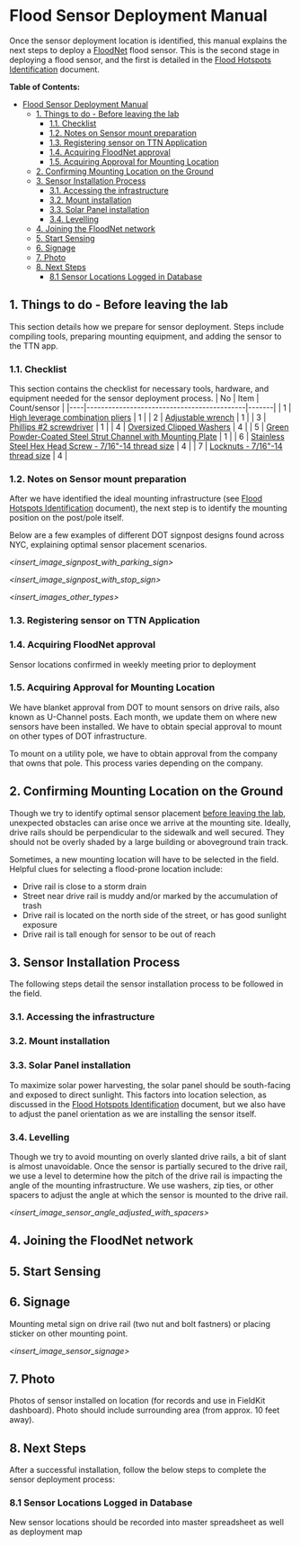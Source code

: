 # Flood Sensor Deployment Manual
Once the sensor deployment location is identified, this manual explains the next steps to deploy a [FloodNet](https://www.floodnet.nyc) flood sensor. This is the second stage in deploying a flood sensor, and the first is detailed in the [Flood Hotspots Identification](https://github.com/floodnet-nyc/flood-sensor/blob/main/deployment/hotspot%20identification/flood-hotspots-identification.md) document.

**Table of Contents:**
- [Flood Sensor Deployment Manual](#flood-sensor-deployment-manual)
  - [1. Things to do - Before leaving the lab](#1-things-to-do---before-leaving-the-lab)
    - [1.1. Checklist](#11-checklist)
    - [1.2. Notes on Sensor mount preparation](#12-notes-on-sensor-mount-preparation)
    - [1.3. Registering sensor on TTN Application](#13-registering-sensor-on-ttn-application)
    - [1.4. Acquiring FloodNet approval](#14-acquiring-floodnet-approval)
    - [1.5. Acquiring Approval for Mounting Location](#15-acquiring-approval-for-mounting-location)
  - [2. Confirming Mounting Location on the Ground](#2-confirming-mounting-location-on-the-ground)
  - [3. Sensor Installation Process](#3-sensor-installation-process)
    - [3.1. Accessing the infrastructure](#31-accessing-the-infrastructure)
    - [3.2. Mount installation](#32-mount-installation)
    - [3.3. Solar Panel installation](#33-solar-panel-installation)
    - [3.4. Levelling](#34-levelling)
  - [4. Joining the FloodNet network](#4-joining-the-floodnet-network)
  - [5. Start Sensing](#5-start-sensing)
  - [6. Signage](#6-signage)
  - [7. Photo](#7-photo)
  - [8. Next Steps](#8-next-steps)
    - [8.1 Sensor Locations Logged in Database](#81-sensor-locations-logged-in-database)

## 1. Things to do - Before leaving the lab
This section details how we prepare for sensor deployment. Steps include compiling tools, preparing mounting equipment, and adding the sensor to the TTN app. 
### 1.1. Checklist
This section contains the checklist for necessary tools, hardware, and equipment needed for the sensor deployment process.
| No | Item                                       | Count/sensor |
|----|--------------------------------------------|-------|
| 1  | [High leverage combination pliers](https://www.knipex.com/products/combination-and-multifunctional-pliers/high-leverage-combination-pliers/high-leverage-combination-pliers/0205200)           | 1     |
| 2  | [Adjustable wrench](https://www.kleintools.com/catalog/adjustable-wrenches/adjustable-wrench-standard-capacity-18-inch)                          | 1     |
| 3  | [Phillips #2 screwdriver](https://www.kleintools.com/catalog/screwdrivers/2-phillips-screwdriver-4-round-shank)                    | 1     |
|  4  | [Oversized Clipped Washers](https://www.mcmaster.com/93409A136/)                                           |    4   |
|  5  | [Green Powder-Coated Steel Strut Channel with Mounting Plate]()                                           |    1   |
|  6  | [Stainless Steel Hex Head Screw - 7/16"-14 thread size](https://www.mcmaster.com/92800A393/)                                           |    4   |
|  7  |  [Locknuts - 7/16"-14 thread size](https://www.mcmaster.com/90630A112/)                                        |    4   |
### 1.2. Notes on Sensor mount preparation
After we have identified the ideal mounting infrastructure (see [Flood Hotspots Identification](https://github.com/floodnet-nyc/flood-sensor/blob/main/deployment/hotspot%20identification/flood-hotspots-identification.md) document), the next step is to identify the mounting position on the post/pole itself. 

Below are a few examples of different DOT signpost designs found across NYC, explaining optimal sensor placement scenarios.

*<insert_image_signpost_with_parking_sign>*

*<insert_image_signpost_with_stop_sign>*

*<insert_images_other_types>*

### 1.3. Registering sensor on TTN Application

### 1.4. Acquiring FloodNet approval
Sensor locations confirmed in weekly meeting prior to deployment

### 1.5. Acquiring Approval for Mounting Location
We have blanket approval from DOT to mount sensors on drive rails, also known as U-Channel posts. Each month, we update them on where new sensors have been installed. We have to obtain special approval to mount on other types of DOT infrastructure.

To mount on a utility pole, we have to obtain approval from the company that owns that pole. This process varies depending on the company.

## 2. Confirming Mounting Location on the Ground
Though we try to identify optimal sensor placement [before leaving the lab](https://github.com/floodnet-nyc/flood-sensor/blob/main/deployment/hotspot%20identification/flood-hotspots-identification.md), unexpected obstacles can arise once we arrive at the mounting site. Ideally, drive rails should be perpendicular to the sidewalk and well secured. They should not be overly shaded by a large building or aboveground train track.

Sometimes, a new mounting location will have to be selected in the field. Helpful clues for selecting a flood-prone location include:
- Drive rail is close to a storm drain
- Street near drive rail is muddy and/or marked by the accumulation of trash
- Drive rail is located on the north side of the street, or has good sunlight exposure
- Drive rail is tall enough for sensor to be out of reach

## 3. Sensor Installation Process
The following steps detail the sensor installation process to be followed in the field.

### 3.1. Accessing the infrastructure

### 3.2. Mount installation 

### 3.3. Solar Panel installation
To maximize solar power harvesting, the solar panel should be south-facing and exposed to direct sunlight. This factors into location selection, as discussed in the [Flood Hotspots Identification](https://github.com/floodnet-nyc/flood-sensor/blob/main/deployment/hotspot%20identification/flood-hotspots-identification.md) document, but we also have to adjust the panel orientation as we are installing the sensor itself.

### 3.4. Levelling
Though we try to avoid mounting on overly slanted drive rails, a bit of slant is almost unavoidable. Once the sensor is partially secured to the drive rail, we use a level to determine how the pitch of the drive rail is impacting the angle of the mounting infrastructure. We use washers, zip ties, or other spacers to adjust the angle at which the sensor is mounted to the drive rail.

*<insert_image_sensor_angle_adjusted_with_spacers>*

## 4. Joining the FloodNet network

## 5. Start Sensing

## 6. Signage
Mounting metal sign on drive rail (two nut and bolt fastners) or placing sticker on other mounting point.

*<insert_image_sensor_signage>*

## 7. Photo
Photos of sensor installed on location (for records and use in FieldKit dashboard). Photo should include surrounding area (from approx. 10 feet away).

## 8. Next Steps
After a successful installation, follow the below steps to complete the sensor deployment process:
### 8.1 Sensor Locations Logged in Database
New sensor locations should be recorded into master spreadsheet as well as deployment map
